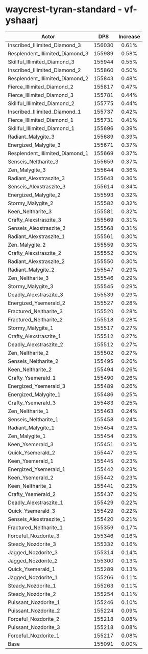 # waycrest-tyran-standard - vf-yshaarj
| Actor | DPS | Increase |
|---|:---:|:---:|
|Inscribed_Illimited_Diamond_3|156030|0.61%|
|Resplendent_Illimited_Diamond_3|155989|0.58%|
|Skillful_Illimited_Diamond_3|155944|0.55%|
|Inscribed_Illimited_Diamond_2|155860|0.50%|
|Resplendent_Illimited_Diamond_2|155843|0.48%|
|Fierce_Illimited_Diamond_2|155817|0.47%|
|Fierce_Illimited_Diamond_3|155781|0.44%|
|Skillful_Illimited_Diamond_2|155775|0.44%|
|Inscribed_Illimited_Diamond_1|155737|0.42%|
|Fierce_Illimited_Diamond_1|155731|0.41%|
|Skillful_Illimited_Diamond_1|155696|0.39%|
|Radiant_Malygite_3|155689|0.39%|
|Energized_Malygite_3|155671|0.37%|
|Resplendent_Illimited_Diamond_1|155669|0.37%|
|Senseis_Neltharite_3|155659|0.37%|
|Zen_Malygite_3|155644|0.36%|
|Radiant_Alexstraszite_3|155643|0.36%|
|Senseis_Alexstraszite_3|155614|0.34%|
|Energized_Malygite_2|155593|0.32%|
|Stormy_Malygite_2|155582|0.32%|
|Keen_Neltharite_3|155581|0.32%|
|Crafty_Alexstraszite_3|155569|0.31%|
|Senseis_Alexstraszite_2|155568|0.31%|
|Radiant_Alexstraszite_1|155561|0.30%|
|Zen_Malygite_2|155559|0.30%|
|Crafty_Alexstraszite_2|155552|0.30%|
|Radiant_Alexstraszite_2|155550|0.30%|
|Radiant_Malygite_2|155547|0.29%|
|Zen_Neltharite_3|155546|0.29%|
|Stormy_Malygite_3|155545|0.29%|
|Deadly_Alexstraszite_3|155539|0.29%|
|Energized_Ysemerald_2|155527|0.28%|
|Fractured_Neltharite_3|155520|0.28%|
|Fractured_Neltharite_2|155518|0.28%|
|Stormy_Malygite_1|155517|0.27%|
|Crafty_Alexstraszite_1|155512|0.27%|
|Deadly_Alexstraszite_2|155512|0.27%|
|Zen_Neltharite_2|155502|0.27%|
|Senseis_Neltharite_2|155495|0.26%|
|Keen_Neltharite_2|155494|0.26%|
|Crafty_Ysemerald_1|155490|0.26%|
|Energized_Ysemerald_3|155489|0.26%|
|Energized_Malygite_1|155486|0.25%|
|Crafty_Ysemerald_3|155483|0.25%|
|Zen_Neltharite_1|155463|0.24%|
|Senseis_Neltharite_1|155458|0.24%|
|Radiant_Malygite_1|155454|0.23%|
|Zen_Malygite_1|155454|0.23%|
|Keen_Ysemerald_3|155451|0.23%|
|Quick_Ysemerald_2|155447|0.23%|
|Keen_Ysemerald_1|155445|0.23%|
|Energized_Ysemerald_1|155442|0.23%|
|Keen_Ysemerald_2|155442|0.23%|
|Keen_Neltharite_1|155441|0.23%|
|Crafty_Ysemerald_2|155437|0.22%|
|Deadly_Alexstraszite_1|155429|0.22%|
|Quick_Ysemerald_3|155429|0.22%|
|Senseis_Alexstraszite_1|155420|0.21%|
|Fractured_Neltharite_1|155359|0.17%|
|Forceful_Nozdorite_3|155346|0.16%|
|Steady_Nozdorite_3|155332|0.16%|
|Jagged_Nozdorite_3|155314|0.14%|
|Jagged_Nozdorite_2|155300|0.13%|
|Quick_Ysemerald_1|155289|0.13%|
|Jagged_Nozdorite_1|155266|0.11%|
|Steady_Nozdorite_1|155263|0.11%|
|Steady_Nozdorite_2|155254|0.11%|
|Puissant_Nozdorite_1|155246|0.10%|
|Puissant_Nozdorite_2|155224|0.09%|
|Forceful_Nozdorite_2|155218|0.08%|
|Puissant_Nozdorite_3|155218|0.08%|
|Forceful_Nozdorite_1|155217|0.08%|
|Base|155091|0.00%|
